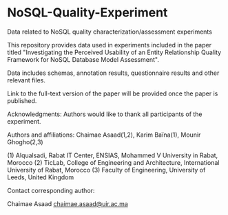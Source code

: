 # NoSQL-Quality-Experiment
Data related to NoSQL quality characterization/assessment experiments


This repository provides data used in experiments included in the paper titled "Investigating the Perceived Usability of an Entity Relationship Quality Framework for NoSQL Database Model Assessment".

Data includes schemas, annotation results, questionnaire results and other relevant files.

Link to the full-text version of the paper will be provided once the paper is published.

Acknowledgments: 
Authors would like to thank all participants of the experiment.

Authors and affiliations:
Chaimae Asaad(1,2), Karim Baïna(1), Mounir Ghogho(2,3)

(1) Alqualsadi, Rabat IT Center, ENSIAS, Mohammed V University in Rabat, Morocco 
(2) TicLab, College of Engineering and Architecture, International University of Rabat, Morocco 
(3) Faculty of Engineering, University of Leeds, United Kingdom

Contact corresponding author:

Chaimae Asaad
chaimae.asaad@uir.ac.ma
